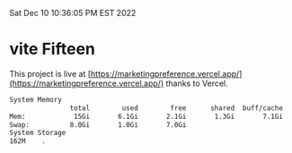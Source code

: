 Sat Dec 10 10:36:05 PM EST 2022

# vite Fifteen


This project is live at [https://marketingpreference.vercel.app/](https://marketingpreference.vercel.app/) thanks to Vercel.

```bash
System Memory
               total        used        free      shared  buff/cache   available
Mem:            15Gi       6.1Gi       2.1Gi       1.3Gi       7.1Gi       7.6Gi
Swap:          8.0Gi       1.0Gi       7.0Gi
System Storage
162M	.
